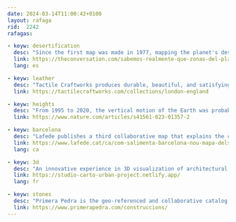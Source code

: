 ```yaml
---
date: 2024-03-14T11:00:42+0100
layout: rafaga
rid:  2242
rafagas:

- keyw: desertification
  desc: "Since the first map was made in 1977, mapping the planet's desertification has evolved and improved with new methods and a changing framework"
  link: https://theconversation.com/sabemos-realmente-que-zonas-del-planeta-se-estan-desertificando-220796
  lang: es

- keyw: leather
  desc: "Tactile Craftworks produces durable, beautiful, and satisfying mappy leather goods."
  link: https://tactilecraftworks.com/collections/london-england

- keyw: heights
  desc: "From 1995 to 2020, the vertical motion of the Earth was probabilistically reconstructed to determine its regional and nonlinear impact on projections of relative sea level up to 2150"
  link: https://www.nature.com/articles/s41561-023-01357-2

- keyw: barcelona
  desc: "Lafede publishes a third collaborative map that explains the consequences generated by the agri-food model of the city of Barcelona to the global South and the North"
  link: https://www.lafede.cat/ca/com-salimenta-barcelona-nou-mapa-dels-impactes-del-model-agroalimentari-al-sud-global/
  lang: ca

- keyw: 3d
  desc: "An innovative experience in 3D visualization of architectural, urban, and territorial projects to facilitate the understanding of the different issues related to the transformation of our environments"
  link: https://studio-carto-urban-project.netlify.app/
  lang: fr

- keyw: stones
  desc: "Primera Pedra is the geo-referenced and collaborative catalog of dry stone constructions in Andorra, with more than 1700 documented structures, with maps, routes and maps and a mobile app"
  link: https://www.primerapedra.com/construccions/
---
```

